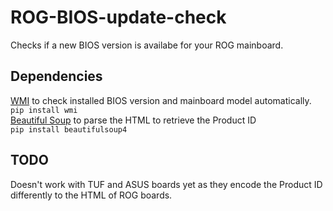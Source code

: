 # ROG-BIOS-update-check
Checks if a new BIOS version is availabe for your ROG mainboard.

## Dependencies
[WMI](https://pypi.org/project/WMI/) to check installed BIOS version and mainboard model automatically.  
`pip install wmi`  
[Beautiful Soup](https://pypi.org/project/beautifulsoup4/) to parse the HTML to retrieve the Product ID  
`pip install beautifulsoup4`  

## TODO
Doesn't work with TUF and ASUS boards yet as they encode the Product ID differently to the HTML of ROG boards.
